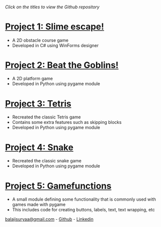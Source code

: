 ###### Click on the titles to view the Github repository


# [Project 1: Slime escape!](https://github.com/Vijay1818/Slime-escape)
- A 2D obstacle course game
- Developed in C# using WinForms designer

# [Project 2: Beat the Goblins!](https://github.com/Vijay1818/Beat-the-Goblins)
- A 2D platform game
- Developed in Python using pygame module

# [Project 3: Tetris](https://github.com/Vijay1818/Tetris)
- Recreated the classic Tetris game 
- Contains some extra features such as skipping blocks
- Developed in Python using pygame module

# [Project 4: Snake](https://github.com/Vijay1818/Snake)
- Recreated the classic snake game 
- Developed in Python using pygame module

# [Project 5: Gamefunctions](https://github.com/VijayDamodharan/Pygame-Gamefunctions)
- A small module defining some functionality that is commonly used with games made with pygame
- This includes code for creating buttons, labels, text, text wrapping, etc

balajisuryaa@gmail.com - [Github](https://github.com/Vijay1818) - [Linkedin](https://www.linkedin.com/in/vijay-damodharan-666816192/) 
